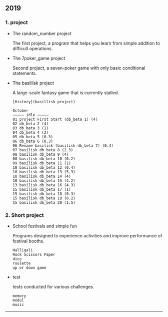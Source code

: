 ## 2019

### 1. project

* The random_number project

  The first project, a program that helps you learn from simple addition to difficult operations.

* The 7poker_game project

  Second project, a seven-poker game with only basic conditional statements.
 
* The basillisk project

  A large-scale fantasy game that is currently stalled.
  
  ```
  [History](basillisk project)
  
  October
  ————— idle —————
  01 project First Start (db_beta 1) (4)
  02 db_beta 2 (4)
  03 db_beta 3 (1)
  04 db_beta 4 (2)
  05 db_beta 5 (0.3)
  06 db_beta 6 (0.3)
  06 Rename basilisk (basilisk db_beta 7) (0.4)
  07 basilisk db_beta 8 (2.3)
  08 basilisk db_beta 9 (4)
  08 basilisk db_beta 10 (0.2)
  09 basilisk db_beta 11 (1)
  10 basilisk db_beta 12 (0.4)
  10 basilisk db_beta 13 (5.3)
  10 basilisk db_beta 14 (4)
  10 basilisk db_beta 15 (4.2)
  13 basilisk db_beta 16 (4.3)
  15 basilisk db_beta 17 (1)
  15 basilisk db_beta 18 (0.3)
  15 basilisk db_beta 19 (0.2)
  15 basilisk db_beta 20 (1.5)
  ```

### 2. Short project

* School festivals and simple fun

  Programs designed to experience activities and
  improve performance of festival booths.

  ```
  Halligali
  Rock Scissors Paper
  dice
  roulette
  up or down game
  ```

* test

  tests conducted for various challenges.

  ```
  memory
  modul
  music
  ```

---
